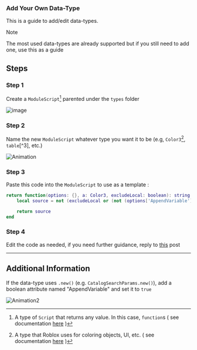 ### Add Your Own Data-Type

This is a guide to add/edit data-types.
> [!NOTE]
> The most used data-types are already supported but if you still need to add one, use this as a guide
## Steps
### Step 1
Create a `ModuleScript`[^1] parented under the `types` folder


![image](https://github.com/im-wrek/reconstruct/assets/87952649/84d87970-a693-419c-a141-334c9071a84f)
### Step 2
Name the new `ModuleScript` whatever type you want it to be (e.g, `Color3`[^2], `table`[^3], etc.)

![Animation](https://github.com/im-wrek/reconstruct/assets/87952649/ed430b25-9522-45bb-966c-b9035dcda1dd)

### Step 3
Paste this code into the `ModuleScript` to use as a template :
```lua
return function(options: {}, a: Color3, excludeLocal: boolean): string
	local source = not (excludeLocal or (not (options['AppendVariable']) or false)) and `local output = Color3.new(` or `Color3.new(`

	return source
end
```

### Step 4
Edit the code as needed, if you need further guidance, reply to [this](https://devforum.roblox.com/t/reconstruct-a-module-that-recreates-data-types/2957286) post

----
## Additional Information
If the data-type uses `.new()` (e.g. `CatalogSearchParams.new()`), add a boolean attribute named "AppendVariable" and set it to `true`


![Animation2](https://github.com/im-wrek/reconstruct/assets/87952649/52caa51a-635b-4573-a7fd-d8e742afbeb9)


[^1]: A type of `Script` that returns any value. In this case, `function`s ( see documentation [here](https://create.roblox.com/docs/reference/engine/classes/ModuleScript) ) 
[^2]: A type that Roblox uses for coloring objects, UI, etc. ( see documentation [here](https://create.roblox.com/docs/reference/engine/datatypes/Color3) ) 
